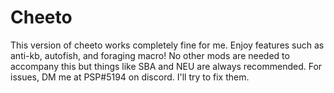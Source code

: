 # Cheeto
This version of cheeto works completely fine for me. Enjoy features such as anti-kb, autofish, and foraging macro!
No other mods are needed to accompany this but things like SBA and NEU are always recommended. 
For issues, DM me at PSP#5194 on discord. I'll try to fix them.
